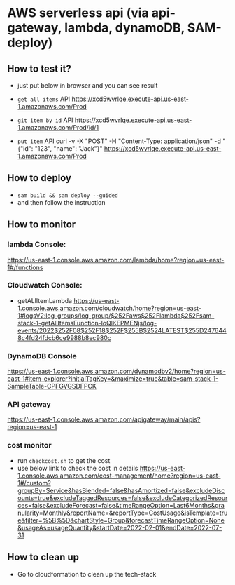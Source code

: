 
# AWS serverless api (via api-gateway, lambda, dynamoDB, SAM-deploy)


## How to test it?

- just put below in browser and you can see result

- `get all items` API
https://xcd5wvrlqe.execute-api.us-east-1.amazonaws.com/Prod

- `git item by id` API
https://xcd5wvrlqe.execute-api.us-east-1.amazonaws.com/Prod/id/1

- `put item` API
curl -v -X "POST" -H "Content-Type: application/json" -d "{\"id\": \"123\", \"name\": \"Jack\"}" https://xcd5wvrlqe.execute-api.us-east-1.amazonaws.com/Prod



## How to deploy

- `sam build && sam deploy --guided`
- and then follow the instruction


## How to monitor

### lambda Console:
https://us-east-1.console.aws.amazon.com/lambda/home?region=us-east-1#/functions


### Cloudwatch Console:

- getALlItemLambda
https://us-east-1.console.aws.amazon.com/cloudwatch/home?region=us-east-1#logsV2:log-groups/log-group/$252Faws$252Flambda$252Fsam-stack-1-getAllItemsFunction-loQlKEPMENjs/log-events/2022$252F08$252F18$252F$255B$2524LATEST$255D2476448c4fd24fdcb6ce9988b8ec980c



### DynamoDB Console
https://us-east-1.console.aws.amazon.com/dynamodbv2/home?region=us-east-1#item-explorer?initialTagKey=&maximize=true&table=sam-stack-1-SampleTable-CPFGVGSDFPCK


### API gateway
https://us-east-1.console.aws.amazon.com/apigateway/main/apis?region=us-east-1


### cost monitor
- run `checkcost.sh` to get the cost
- use below link to check the cost in details
https://us-east-1.console.aws.amazon.com/cost-management/home?region=us-east-1#/custom?groupBy=Service&hasBlended=false&hasAmortized=false&excludeDiscounts=true&excludeTaggedResources=false&excludeCategorizedResources=false&excludeForecast=false&timeRangeOption=Last6Months&granularity=Monthly&reportName=&reportType=CostUsage&isTemplate=true&filter=%5B%5D&chartStyle=Group&forecastTimeRangeOption=None&usageAs=usageQuantity&startDate=2022-02-01&endDate=2022-07-31


## How to clean up
- Go to cloudformation to clean up the tech-stack 
